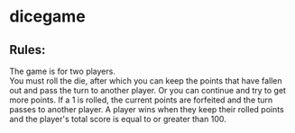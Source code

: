 # dicegame

Rules:  
------
The game is for two players.  
You must roll the die, after which you can keep the points that have fallen out and pass the turn to another player. Or you can continue and try to get more points.
If a 1 is rolled, the current points are forfeited and the turn passes to another player.
A player wins when they keep their rolled points and the player's total score is equal to or greater than 100.
